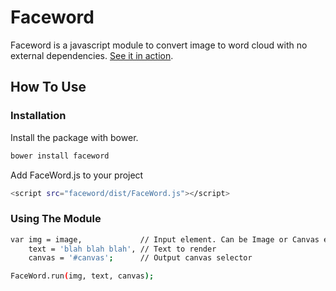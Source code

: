 # Faceword

Faceword is a javascript module to convert image to word cloud with no external dependencies.
[See it in action](http://rdsatria.com/faceword).

## How To Use

### Installation

Install the package with bower.

```sh
bower install faceword
```

Add FaceWord.js to your project

```sh
<script src="faceword/dist/FaceWord.js"></script>
```

### Using The Module

```sh
var img = image,             // Input element. Can be Image or Canvas element
    text = 'blah blah blah', // Text to render
    canvas = '#canvas';      // Output canvas selector

FaceWord.run(img, text, canvas);
```

